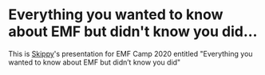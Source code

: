 # Everything you wanted to know about EMF but didn't know you did…

This is [Skippy](https://skippy.org.uk)'s presentation for EMF Camp 2020 entitled "Everything you wanted to know about EMF but didn’t know you did"

